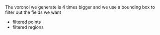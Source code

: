 The voronoi we generate is 4 times bigger and we use a bounding box to filter out the fields we want
- filtered points
- filtered regions
